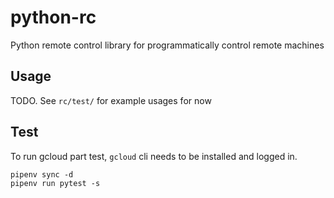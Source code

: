 # python-rc
Python remote control library for programmatically control remote machines

## Usage
TODO. See `rc/test/` for example usages for now

## Test
To run gcloud part test, `gcloud` cli needs to be installed and logged in.
```
pipenv sync -d
pipenv run pytest -s
```
